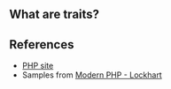 ## What are traits?

## References
- [PHP site](http://php.net/manual/en/language.oop5.traits.php)
- Samples from [Modern PHP - Lockhart](https://github.com/codeguy/modern-php/tree/master/02-features/traits)
